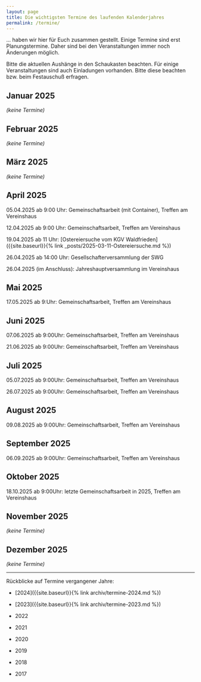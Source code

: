 ```yaml
---
layout: page
title: Die wichtigsten Termine des laufenden Kalenderjahres
permalink: /termine/
---
```


... haben wir hier für Euch zusammen gestellt. Einige Termine sind erst Planungstermine. Daher sind bei den Veranstaltungen immer noch Änderungen möglich.

Bitte die aktuellen Aushänge in den Schaukasten beachten. Für einige Veranstaltungen sind auch Einladungen vorhanden. Bitte diese beachten bzw. beim Festauschuß erfragen.


## Januar 2025

*(keine Termine)*

## Februar 2025

*(keine Termine)*

## März 2025

*(keine Termine)*

## April 2025

05.04.2025 ab 9:00 Uhr: Gemeinschaftsarbeit (mit Container), Treffen am Vereinshaus

12.04.2025 ab 9:00 Uhr: Gemeinschaftsarbeit, Treffen am Vereinshaus

19.04.2025 ab 11 Uhr: [Ostereiersuche vom KGV Waldfrieden]({{site.baseurl}}{% link _posts/2025-03-11-Ostereiersuche.md %})

26.04.2025 ab 14:00 Uhr: Gesellschafterversammlung der SWG 

26.04.2025 (im Anschluss): Jahreshauptversammlung im Vereinshaus

## Mai 2025

17.05.2025 ab 9:Uhr: Gemeinschaftsarbeit, Treffen am Vereinshaus

## Juni 2025

07.06.2025 ab 9:00Uhr: Gemeinschaftsarbeit, Treffen am Vereinshaus

21.06.2025 ab 9:00Uhr: Gemeinschaftsarbeit, Treffen am Vereinshaus

## Juli 2025

05.07.2025 ab 9:00Uhr: Gemeinschaftsarbeit, Treffen am Vereinshaus

26.07.2025 ab 9:00Uhr: Gemeinschaftsarbeit, Treffen am Vereinshaus

## August 2025

09.08.2025 ab 9:00Uhr: Gemeinschaftsarbeit, Treffen am Vereinshaus

## September 2025

06.09.2025 ab 9:00Uhr: Gemeinschaftsarbeit, Treffen am Vereinshaus

## Oktober 2025

18.10.2025 ab 9:00Uhr: letzte Gemeinschaftsarbeit in 2025, Treffen am Vereinshaus

## November 2025

*(keine Termine)*

## Dezember 2025

*(keine Termine)*

---

Rückblicke auf Termine vergangener Jahre:

- [2024]({{site.baseurl}}{% link archiv/termine-2024.md %})

- [2023]({{site.baseurl}}{% link archiv/termine-2023.md %})

- 2022

- 2021

- 2020

- 2019

- 2018

- 2017
